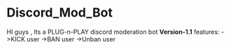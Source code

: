 # Discord_Mod_Bot
HI guys , Its a PLUG-n-PLAY discord moderation bot 
**Version-1.1**
features:
->KICK user
->BAN user
->Unban user
